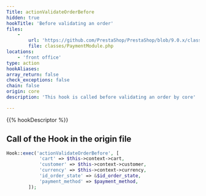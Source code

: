 ```yaml
---
Title: actionValidateOrderBefore
hidden: true
hookTitle: 'Before validating an order'
files:
    -
        url: 'https://github.com/PrestaShop/PrestaShop/blob/9.0.x/classes/PaymentModule.php'
        file: classes/PaymentModule.php
locations:
    - 'front office'
type: action
hookAliases: 
array_return: false
check_exceptions: false
chain: false
origin: core
description: 'This hook is called before validating an order by core'

---
```


{{% hookDescriptor %}}

## Call of the Hook in the origin file

```php
Hook::exec('actionValidateOrderBefore', [
            'cart' => $this->context->cart,
            'customer' => $this->context->customer,
            'currency' => $this->context->currency,
            'id_order_state' => &$id_order_state,
            'payment_method' => $payment_method,
        ]);
```
